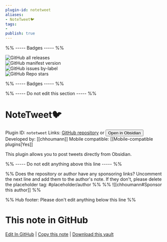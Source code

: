 ```yaml
---
plugin-id: notetweet
aliases:
- NoteTweet🐦
tags: 
- 
publish: true
---
```


%% ----- Badges ----- %%

![GitHub all releases](https://img.shields.io/github/downloads/chhoumann/notetweet_obsidian/total?color=573E7A&logo=github&style=for-the-badge)   
![GitHub manifest version](https://img.shields.io/github/manifest-json/v/chhoumann/notetweet_obsidian?color=573E7A&logo=github&style=for-the-badge)   
![GitHub issues by-label](https://img.shields.io/github/issues/chhoumann/notetweet_obsidian/help%20wanted?color=573E7A&logo=github&style=for-the-badge)   
![GitHub Repo stars](https://img.shields.io/github/stars/chhoumann/notetweet_obsidian?color=573E7A&logo=github&style=for-the-badge)

%% ----- Badges ----- %%

%% ----- Do not edit this section ----- %%

# NoteTweet🐦

Plugin ID: `notetweet`
Links: [GitHub repository](https://github.com/chhoumann/notetweet_obsidian) or [<button id=HH>Open in Obsidian</button>](obsidian://goto-plugin?id=notetweet)
Developed by: [[chhoumann]]
Mobile compatible: [[Mobile-compatible plugins|Yes]]

This plugin allows you to post tweets directly from Obsidian.

%% ----- Do not edit anything above this line ----- %% 

%% Does the repository or author have any sponsoring links? Uncomment the next line and add them to the author's note. If they don't, please delete the placeholder tag: #placeholder/author %%
%% ![[chhoumann#Sponsor this author]] %%

%% Hub footer: Please don't edit anything below this line %%

# This note in GitHub

<span class="git-footer">[Edit In GitHub](https://github.dev/obsidian-community/obsidian-hub/blob/main/02%20-%20Community%20Expansions/02.05%20All%20Community%20Expansions/Plugins/notetweet.md "git-hub-edit-note") | [Copy this note](https://raw.githubusercontent.com/obsidian-community/obsidian-hub/main/02%20-%20Community%20Expansions/02.05%20All%20Community%20Expansions/Plugins/notetweet.md "git-hub-copy-note") | [Download this vault](https://github.com/obsidian-community/obsidian-hub/archive/refs/heads/main.zip "git-hub-download-vault") </span>